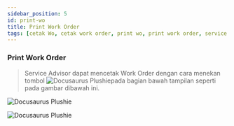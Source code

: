 ```yaml
---
sidebar_position: 5
id: print-wo
title: Print Work Order
tags: [cetak Wo, cetak work order, print wo, print work order, service advisor, SA]
---
```


### Print Work Order

> Service Advisor dapat mencetak Work Order dengan cara menekan tombol ![Docusaurus Plushie](/img/body-painting/print-wo/printwo.png)pada bagian bawah tampilan seperti pada gambar dibawah ini.

![Docusaurus Plushie](/img/body-painting/print-wo/1.png)

![Docusaurus Plushie](/img/body-painting/print-wo/2.png)